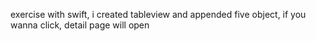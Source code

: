 exercise with swift, i created tableview and appended five object, if you wanna click, detail page will open
